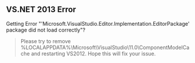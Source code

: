 VS.NET 2013 Error
---

Getting Error "'Microsoft.VisualStudio.Editor.Implementation.EditorPackage' package did not load correctly"?

>Please try to remove %LOCALAPPDATA%\Microsoft\VisualStudio\11.0\ComponentModelCache and restarting VS2012. Hope this will fix your issue.



